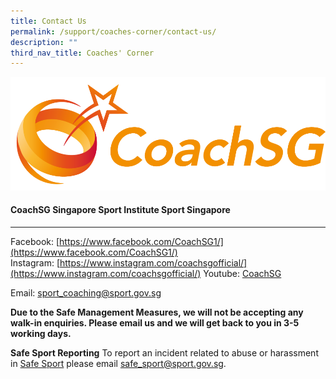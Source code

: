 ```yaml
---
title: Contact Us
permalink: /support/coaches-corner/contact-us/
description: ""
third_nav_title: Coaches' Corner
---
```

![](/images/Support/Coache's%20Corner/CoachSG%20Logo%20Full%20Color%20(1).png)

#### **CoachSG  Singapore Sport Institute Sport Singapore**
-----------------------------------------------------

Facebook: [https://www.facebook.com/CoachSG1/](https://www.facebook.com/CoachSG1/)
Instagram: [https://www.instagram.com/coachsgofficial/](https://www.instagram.com/coachsgofficial/)
Youtube: [CoachSG](https://www.youtube.com/channel/UC6S-f5ZwoXcGs_TDbimGd5g)

Email: [sport_coaching@sport.gov.sg](mailto:sport_coaching@sport.gov.sg) 

**Due to the Safe Management Measures, we will not be accepting any walk-in enquiries. Please email us and we will get back to you in 3-5 working days.** 

**Safe Sport Reporting** 
To report an incident related to abuse or harassment in [Safe Sport](https://www.sportsingapore.gov.sg/Athletes-Coaches/Safe-Sport) please email [safe_sport@sport.gov.sg](mailto:mailto:safe_sport@sport.gov.sg).